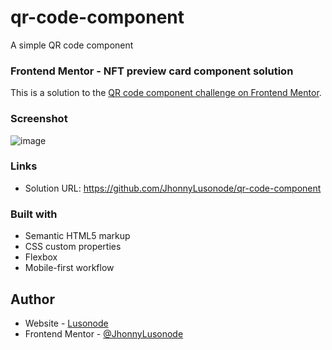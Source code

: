 # qr-code-component
A simple QR code component

### Frontend Mentor - NFT preview card component solution

This is a solution to the [QR code component challenge on Frontend Mentor](https://www.frontendmentor.io/challenges/qr-code-component-iux_sIO_H).

### Screenshot
![image](https://user-images.githubusercontent.com/50958126/160242866-8dda246f-8994-4ed4-b90b-336650fa4068.png)


### Links
- Solution URL: https://github.com/JhonnyLusonode/qr-code-component

### Built with
- Semantic HTML5 markup
- CSS custom properties
- Flexbox
- Mobile-first workflow

## Author
- Website - [Lusonode](https://lusonode.com)
- Frontend Mentor - [@JhonnyLusonode](https://www.frontendmentor.io/profile/JhonnyLusonode)
